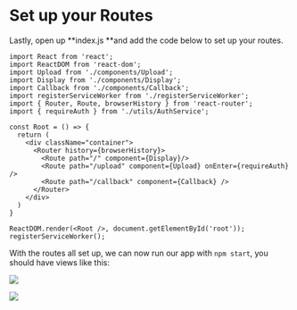 # Set up your Routes

Lastly, open up **index.js **and add the code below to set up your routes.

```code
import React from 'react';
import ReactDOM from 'react-dom';
import Upload from './components/Upload';
import Display from './components/Display';
import Callback from './components/Callback';
import registerServiceWorker from './registerServiceWorker';
import { Router, Route, browserHistory } from 'react-router';
import { requireAuth } from './utils/AuthService';

const Root = () => {
  return (
    <div className="container">
      <Router history={browserHistory}>
        <Route path="/" component={Display}/>
        <Route path="/upload" component={Upload} onEnter={requireAuth} />
        <Route path="/callback" component={Callback} />
      </Router>
    </div>
  )
}

ReactDOM.render(<Root />, document.getElementById('root'));
registerServiceWorker();
```

With the routes all set up, we can now run our app with `npm start`, you should have views like this:

![](https://cdn.scotch.io/21401/PK6PHHJIRl7WQdtQxnEr_image11.png)

![](https://cdn.scotch.io/21401/GHn86HhjQTium2oID9AC_image14.png)


